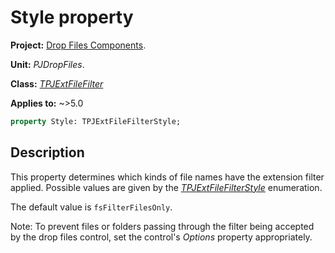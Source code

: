 # Style property

**Project:** [Drop Files Components](../API.md).

**Unit:** _PJDropFiles_.

**Class:** _[TPJExtFileFilter](./TPJExtFileFilter.md)_

**Applies to:** ~>5.0

```pascal
property Style: TPJExtFileFilterStyle;
```

## Description

This property determines which kinds of file names have the extension filter applied. Possible values are given by the _[TPJExtFileFilterStyle](./TPJExtFileFilterStyle.md)_ enumeration.

The default value is `fsFilterFilesOnly`.

Note: To prevent files or folders passing through the filter being accepted by the drop files control, set the control's _Options_ property appropriately.

